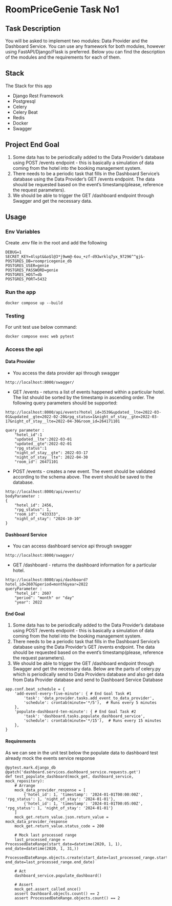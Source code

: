 # RoomPriceGenie Task No1

## Task Description
You will be asked to implement two modules: Data Provider and the Dashboard Service. You can use any
framework for both modules, however using FastAPI/Django/Flask is preferred. Below you can find the description
of the modules and the requirements for each of them.

## Stack
The Stack for this app
- Django Rest Framework
- Postgresql
- Celery
- Celery Beat
- Redis
- Docker
- Swagger

## Project End Goal
1. Some data has to be periodically added to the Data Provider’s database using POST /events endpoint - this
is basically a simulation of data coming from the hotel into the booking management system.
2. There needs to be a periodic task that fills in the Dashboard Service’s database using the Data Provider’s
GET /events endpoint. The data should be requested based on the event’s timestamp(please, reference the
request parameters).
3. We should be able to trigger the GET /dashboard endpoint through Swagger and get the necessary data.

## Usage

### Env Variables
Create .env file in the root and add the following

```
DEBUG=1
SECRET_KEY=4lspt&&o$l@3*j9wm@-6ou_+zf-d93wrklq7yx_97296^^gj&-
POSTGRES_DB=roompricegenie_db
POSTGRES_USER=genie
POSTGRES_PASSWORD=genie
POSTGRES_HOST=db
POSTGRES_PORT=5432
```

### Run the app
```
docker compose up --build
```

### Testing
For unit test use below command:
```
docker compose exec web pytest
```

### Access the api
#### Data Provider
- You access the data provider api through swagger 
```
http://localhost:8000/swagger/
```
- GET /events - returns a list of events happened within a particular hotel. The list should be sorted by the
timestamp in ascending order. The following query parameters should be supported:
```
http://localhost:8000/api/events?hotel_id=3539&updated__lte=2022-03-01&updated__gte=2022-02-20&rpg_status=1&night_of_stay__gte=2022-03-17&night_of_stay__lte=2022-04-30&room_id=264171101

query parameter : 
    "hotel_id":1
    "updated__lte":2022-03-01
    "updated__gte":2022-02-01
    "rpg_status":1
    "night_of_stay__gte": 2022-03-17
    "night_of_stay__lte": 2022-04-30
    "room_id": 26471101
```
- POST /events - creates a new event. The event should be validated according to the schema above. The
event should be saved to the database.
```
http://localhost:8000/api/events/
bodyParameter : 
{
    "hotel_id": 2456,
    "rpg_status": 1,
    "room_id": "433333",
    "night_of_stay": "2024-10-10"
}

```

#### Dashboard Service
- You can access dashboard service api through swagger

```
http://localhost:8000/swagger/
```
- GET /dashboard - returns the dashboard information for a particular hotel.
```
http://localhost:8080/api/dashboard?hotel_id=2607&period=month&year=2022
queryParameter :
    "hotel_id": 2607
    "period": "month" or "day"
    "year": 2022
```

#### End Goal
1. Some data has to be periodically added to the Data Provider’s database using POST /events endpoint - this
is basically a simulation of data coming from the hotel into the booking management system.
2. There needs to be a periodic task that fills in the Dashboard Service’s database using the Data Provider’s
GET /events endpoint. The data should be requested based on the event’s timestamp(please, reference the
request parameters).
3. We should be able to trigger the GET /dashboard endpoint through Swagger and get the necessary data.
Below are the parts of celery.py which is periodically send to Data Providers database and also get data from Data Provider database and send to Dashboard Service Database
```
app.conf.beat_schedule = {
    'add-event-every-five-minute': { # End Goal Task #1
        'task': 'data_provider.tasks.add_event_to_data_provider',
        'schedule': crontab(minute='*/5'),  # Runs every 5 minutes
    },
    'populate-dashboard-ten-minute': { # End Goal Task #2
        'task': 'dashboard.tasks.populate_dashboard_service',
        'schedule': crontab(minute='*/15'),  # Runs every 15 minutes 
    },
}
```

#### Requirements

As we can see in the unit test below the populate data to dashboard test already mock the events service response

```
@pytest.mark.django_db
@patch('dashboard.services.dashboard_service.requests.get')
def test_populate_dashboard(mock_get, dashboard_service, mock_repository):
    # Arrange
    mock_data_provider_response = [
        {'hotel_id': 1, 'timestamp': '2024-01-01T00:00:00Z', 'rpg_status': 1, 'night_of_stay': '2024-01-01'},
        {'hotel_id': 1, 'timestamp': '2024-01-01T00:05:00Z', 'rpg_status': 1, 'night_of_stay': '2024-01-01'}
    ]
    mock_get.return_value.json.return_value = mock_data_provider_response
    mock_get.return_value.status_code = 200

    # Mock last processed range
    last_processed_range = ProcessedDateRange(start_date=datetime(2020, 1, 1), end_date=datetime(2020, 1, 31,))
    ProcessedDateRange.objects.create(start_date=last_processed_range.start_date, end_date=last_processed_range.end_date)

    # Act
    dashboard_service.populate_dashboard()

    # Assert
    mock_get.assert_called_once()
    assert Dashboard.objects.count() == 2
    assert ProcessedDateRange.objects.count() == 2
```